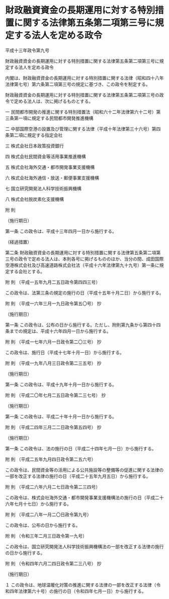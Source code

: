 # 財政融資資金の長期運用に対する特別措置に関する法律第五条第二項第三号に規定する法人を定める政令

平成十三年政令第九号

財政融資資金の長期運用に対する特別措置に関する法律第五条第二項第三号に規定する法人を定める政令

内閣は、財政融資資金の長期運用に対する特別措置に関する法律（昭和四十八年法律第七号）第六条第二項第三号の規定に基づき、この政令を制定する。

財政融資資金の長期運用に対する特別措置に関する法律第五条第二項第三号の政令で定める法人は、次に掲げるものとする。

一 民間都市開発の推進に関する特別措置法（昭和六十二年法律第六十二号）第三条第一項に規定する民間都市開発推進機構

二 中部国際空港の設置及び管理に関する法律（平成十年法律第三十六号）第四条第二項に規定する指定会社

三 株式会社日本政策投資銀行

四 株式会社民間資金等活用事業推進機構

五 株式会社海外交通・都市開発事業支援機構

六 株式会社海外通信・放送・郵便事業支援機構

七 国立研究開発法人科学技術振興機構

八 株式会社脱炭素化支援機構

附 則

（施行期日）

第一条 この政令は、平成十三年四月一日から施行する。

（経過措置）

第二条 財政融資資金の長期運用に対する特別措置に関する法律第五条第二項第三号の政令で定める法人は、本則各号に掲げるもののほか、当分の間、成田国際空港株式会社及び高速道路株式会社法（平成十六年法律第九十九号）第一条に規定する会社とする。

附 則 （平成一五年九月二五日政令第四四三号）

この政令は、法第三条の規定の施行の日（平成十五年十月二日）から施行する。

附 則 （平成一六年三月一九日政令第五〇号） 抄

（施行期日）

第一条 この政令は、公布の日から施行する。ただし、附則第九条から第四十四条までの規定は、平成十六年四月一日から施行する。

附 則 （平成一七年六月一日政令第二〇三号） 抄

この政令は、施行日（平成十七年十月一日）から施行する。

附 則 （平成一九年八月三日政令第二三五号） 抄

（施行期日）

第一条 この政令は、平成十九年十月一日から施行する。

附 則 （平成二〇年七月二五日政令第二三七号） 抄

（施行期日）

第一条 この政令は、平成二十年十月一日から施行する。

附 則 （平成二四年三月二二日政令第五四号） 抄

（施行期日）

第一条 この政令は、法の施行の日（平成二十四年七月一日）から施行する。

附 則 （平成二五年九月四日政令第二五六号）

この政令は、民間資金等の活用による公共施設等の整備等の促進に関する法律の一部を改正する法律の施行の日（平成二十五年九月五日）から施行する。

附 則 （平成二六年六月二七日政令第二三四号）

この政令は、株式会社海外交通・都市開発事業支援機構法の施行の日（平成二十六年七月十七日）から施行する。

附 則 （平成二八年一月二〇日政令第九号）

この政令は、公布の日から施行する。

附 則 （令和三年二月三日政令第一九号）

この政令は、国立研究開発法人科学技術振興機構法の一部を改正する法律の施行の日から施行する。

附 則 （令和四年六月二四日政令第二三八号） 抄

（施行期日）

１ この政令は、地球温暖化対策の推進に関する法律の一部を改正する法律（令和四年法律第六十号）の施行の日（令和四年七月一日）から施行する。
